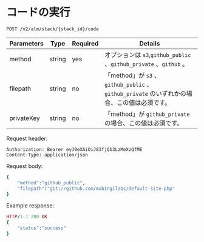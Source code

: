 # コードの実行

```text
POST /v2/alm/stack/{stack_id}/code
```

| **Parameters** | **Type** | **Required** | **Details** |
| --- | --- | --- | --- |
| method | string | yes | オプションは `s3`,`github_public` 、`github_private` 、`github` 。 |
| filepath | string | no | 「method」が `s3` 、 `github_public` 、 `github_private` のいずれかの場合、この値は必須です。 |
| privateKey | string | no | 「method」が `github_private` の場合、この値は必須です。 |

Request header:

```text
Authorization: Bearer eyJ0eXAiOiJ83fjQb3LzMeXzQfME
Content-Type: application/json
```

Request body:

```ruby
{
    "method":"github_public",
    "filepath":"git://github.com/mobingilabs/default-site-php"
}
```

Example response:

```ruby
HTTP/1.1 200 OK
{
    "status":"success"
}
```

